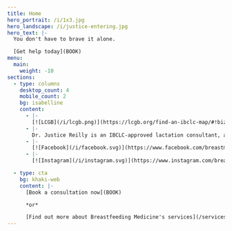 ```yaml
---
title: Home
hero_portrait: /i/1x3.jpg
hero_landscape: /i/justice-entering.jpg
hero_text: |-
  You don't have to brave it alone.

  [Get help today](BOOK)
menu:
  main:
    weight: -10
sections:
  - type: columns
    desktop_count: 4
    mobile_count: 2
    bg: isabelline
    content:
      - |-
        [![LCGB](/i/lcgb.png)](https://lcgb.org/find-an-ibclc-map/#!biz/id/5feb5f70f74ca15cb3446260/About)
      - |-
        Dr. Justice Reilly is an IBCLC-approved lactation consultant, and a member of Lactation Consultants of Great Britain.
      - |-
        [![Facebook](/i/facebook.svg)](https://www.facebook.com/breastmed/)
      - |-
        [![Instagram](/i/instagram.svg)](https://www.instagram.com/breastmed/)

  - type: cta
    bg: khaki-web
    content: |-
      [Book a consultation now](BOOK)

      *or*

      [Find out more about Breastfeeding Medicine's services](/services)
---
```

